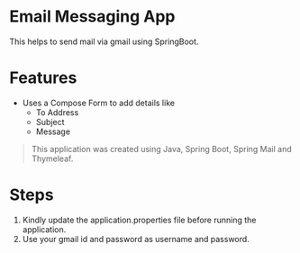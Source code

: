 # Email Messaging App

This helps to send mail via gmail using SpringBoot.

# Features

- Uses a Compose Form to add details like
  - To Address
  - Subject
  - Message

> This application was created using Java, Spring Boot, Spring Mail and Thymeleaf.

# Steps

1. Kindly update the application.properties file before running the application.
2. Use your gmail id and password as username and password.
